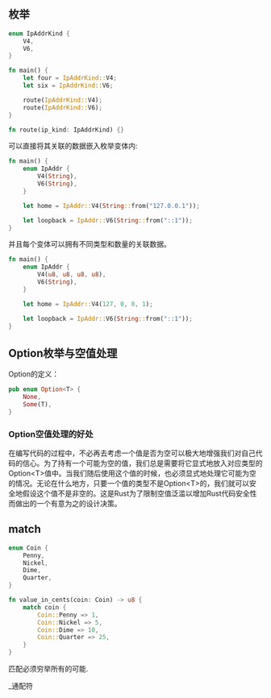 ## 枚举

```rs
enum IpAddrKind {
    V4,
    V6,
}

fn main() {
    let four = IpAddrKind::V4;
    let six = IpAddrKind::V6;

    route(IpAddrKind::V4);
    route(IpAddrKind::V6);
}

fn route(ip_kind: IpAddrKind) {}

```

可以直接将其关联的数据嵌入枚举变体内:

```rs
fn main() {
    enum IpAddr {
        V4(String),
        V6(String),
    }

    let home = IpAddr::V4(String::from("127.0.0.1"));

    let loopback = IpAddr::V6(String::from("::1"));
}
```

并且每个变体可以拥有不同类型和数量的关联数据。

```rs
fn main() {
    enum IpAddr {
        V4(u8, u8, u8, u8),
        V6(String),
    }

    let home = IpAddr::V4(127, 0, 0, 1);

    let loopback = IpAddr::V6(String::from("::1"));
}
```

## Option枚举与空值处理

Option的定义：

```rs
pub enum Option<T> {
    None,
    Some(T),
}
```

### Option空值处理的好处

在编写代码的过程中，不必再去考虑一个值是否为空可以极大地增强我们对自己代码的信心。为了持有一个可能为空的值，我们总是需要将它显式地放入对应类型的Option&lt;T&gt;值中。当我们随后使用这个值的时候，也必须显式地处理它可能为空的情况。无论在什么地方，只要一个值的类型不是Option&lt;T&gt;的，我们就可以安全地假设这个值不是非空的。这是Rust为了限制空值泛滥以增加Rust代码安全性而做出的一个有意为之的设计决策。

## match

```rs
enum Coin {
    Penny,
    Nickel,
    Dime,
    Quarter,
}

fn value_in_cents(coin: Coin) -> u8 {
    match coin {
        Coin::Penny => 1,
        Coin::Nickel => 5,
        Coin::Dime => 10,
        Coin::Quarter => 25,
    }
}
```

匹配必须穷举所有的可能.

_通配符
